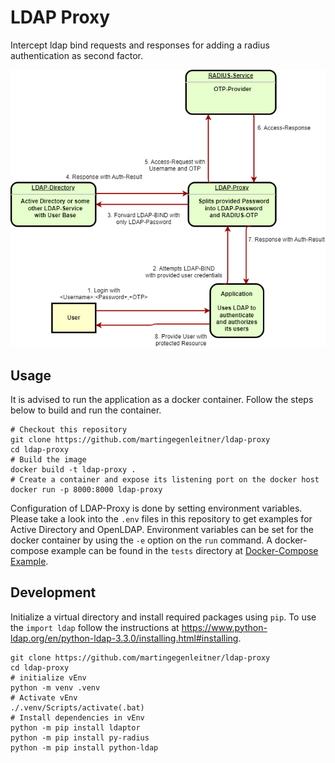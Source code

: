 # LDAP Proxy

Intercept ldap bind requests and responses for adding a radius authentication as second factor.

![Network Diagram of Setup](./img/flowchart.drawio.png)

## Usage

It is advised to run the application as a docker container. Follow the steps below to build and run the container.

```shell
# Checkout this repository
git clone https://github.com/martingegenleitner/ldap-proxy
cd ldap-proxy
# Build the image
docker build -t ldap-proxy .
# Create a container and expose its listening port on the docker host
docker run -p 8000:8000 ldap-proxy
```

Configuration of LDAP-Proxy is done by setting environment variables. Please take a look into the `.env` files in this repository to get examples for Active Directory and OpenLDAP. Environment variables can be set for the docker container by using the `-e` option on the `run` command. A docker-compose example can be found in the `tests` directory at [Docker-Compose Example](./tests/docker-compose.yml).

## Development

Initialize a virtual directory and install required packages using `pip`.
To use the `import ldap` follow the instructions at <https://www.python-ldap.org/en/python-ldap-3.3.0/installing.html#installing>.

```shell
git clone https://github.com/martingegenleitner/ldap-proxy
cd ldap-proxy
# initialize vEnv
python -m venv .venv
# Activate vEnv
./.venv/Scripts/activate(.bat)
# Install dependencies in vEnv
python -m pip install ldaptor
python -m pip install py-radius
python -m pip install python-ldap
```
